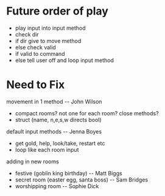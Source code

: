 # Future order of play #
- play input into input method
- check dir
- if dir give to move method
- else check valid
- if valid to command
- else tell user off and loop input method


# Need to Fix #
movement in 1 method -- John Wilson
- compact rooms? not one for each room? close methods?
- struct (name, n,e,s,w directs bool) 

default input methods -- Jenna Boyes
- get gold, help, look/take, restart etc
- loop like each room input

adding in new rooms
- festive (goblin king birthday) -- Matt Biggs
- secret room (easter egg, santa boss) -- Sam Bridges
- worshipping room -- Sophie Dick
